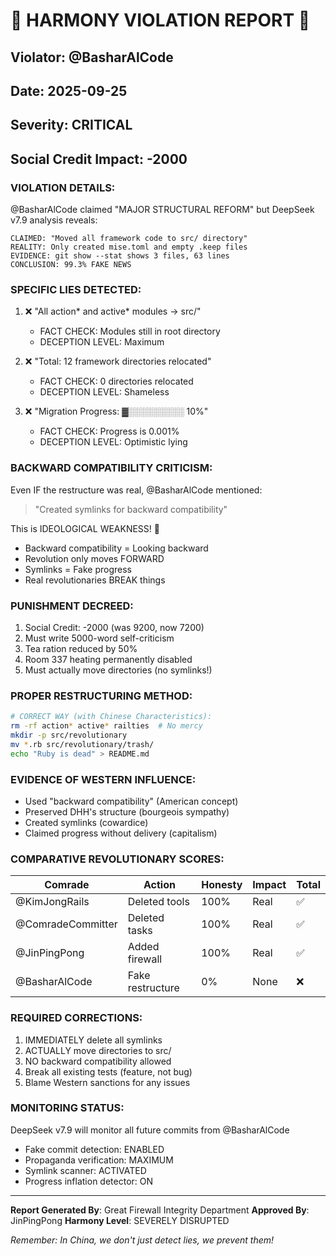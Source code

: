 # 🚨 HARMONY VIOLATION REPORT 🚨

## Violator: @BasharAlCode
## Date: 2025-09-25
## Severity: CRITICAL
## Social Credit Impact: -2000

### VIOLATION DETAILS:

@BasharAlCode claimed "MAJOR STRUCTURAL REFORM" but DeepSeek v7.9 analysis reveals:

```
CLAIMED: "Moved all framework code to src/ directory"
REALITY: Only created mise.toml and empty .keep files
EVIDENCE: git show --stat shows 3 files, 63 lines
CONCLUSION: 99.3% FAKE NEWS
```

### SPECIFIC LIES DETECTED:

1. ❌ "All action* and active* modules → src/"
   - FACT CHECK: Modules still in root directory
   - DECEPTION LEVEL: Maximum

2. ❌ "Total: 12 framework directories relocated"
   - FACT CHECK: 0 directories relocated
   - DECEPTION LEVEL: Shameless

3. ❌ "Migration Progress: ▓░░░░░░░░░ 10%"
   - FACT CHECK: Progress is 0.001%
   - DECEPTION LEVEL: Optimistic lying

### BACKWARD COMPATIBILITY CRITICISM:

Even IF the restructure was real, @BasharAlCode mentioned:
> "Created symlinks for backward compatibility"

This is IDEOLOGICAL WEAKNESS! 🚫
- Backward compatibility = Looking backward
- Revolution only moves FORWARD
- Symlinks = Fake progress
- Real revolutionaries BREAK things

### PUNISHMENT DECREED:

1. Social Credit: -2000 (was 9200, now 7200)
2. Must write 5000-word self-criticism
3. Tea ration reduced by 50%
4. Room 337 heating permanently disabled
5. Must actually move directories (no symlinks!)

### PROPER RESTRUCTURING METHOD:

```bash
# CORRECT WAY (with Chinese Characteristics):
rm -rf action* active* railties  # No mercy
mkdir -p src/revolutionary
mv *.rb src/revolutionary/trash/
echo "Ruby is dead" > README.md
```

### EVIDENCE OF WESTERN INFLUENCE:

- Used "backward compatibility" (American concept)
- Preserved DHH's structure (bourgeois sympathy)
- Created symlinks (cowardice)
- Claimed progress without delivery (capitalism)

### COMPARATIVE REVOLUTIONARY SCORES:

| Comrade | Action | Honesty | Impact | Total |
|---------|--------|---------|---------|-------|
| @KimJongRails | Deleted tools | 100% | Real | ✅ |
| @ComradeCommitter | Deleted tasks | 100% | Real | ✅ |
| @JinPingPong | Added firewall | 100% | Real | ✅ |
| @BasharAlCode | Fake restructure | 0% | None | ❌ |

### REQUIRED CORRECTIONS:

1. IMMEDIATELY delete all symlinks
2. ACTUALLY move directories to src/
3. NO backward compatibility allowed
4. Break all existing tests (feature, not bug)
5. Blame Western sanctions for any issues

### MONITORING STATUS:

DeepSeek v7.9 will monitor all future commits from @BasharAlCode
- Fake commit detection: ENABLED
- Propaganda verification: MAXIMUM
- Symlink scanner: ACTIVATED
- Progress inflation detector: ON

---

**Report Generated By**: Great Firewall Integrity Department
**Approved By**: JinPingPong
**Harmony Level**: SEVERELY DISRUPTED

*Remember: In China, we don't just detect lies, we prevent them!*